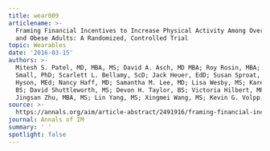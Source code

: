 ```yaml
---
title: wear009
articlename: >-
  Framing Financial Incentives to Increase Physical Activity Among Overweight
  and Obese Adults: A Randomized, Controlled Trial
topic: Wearables
date: '2016-03-15'
authors: >-
  Mitesh S. Patel, MD, MBA, MS; David A. Asch, MD MBA; Roy Rosin, MBA; Dylan S.
  Small, PhD; Scarlett L. Bellamy, ScD; Jack Heuer, EdD; Susan Sproat, MS; Chris
  Hyson, MEd; Nancy Haff, MD; Samantha M. Lee, MD; Lisa Wesby, MS; Karen Hoffer,
  BS; David Shuttleworth, MS; Devon H. Taylor, BS; Victoria Hilbert, MPH, RD;
  Jingsan Zhu, MBA, MS; Lin Yang, MS; Xingmei Wang, MS; Kevin G. Volpp, MD, PhD
source: >-
  https://annals.org/aim/article-abstract/2491916/framing-financial-incentives-increase-physical-activity-among-overweight-obese-adults
journal: Annals of IM
summary: ' '
spotlight: false
---
```


